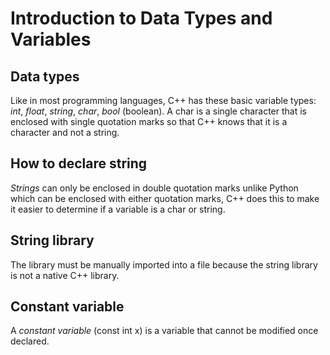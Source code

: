 # Introduction to Data Types and Variables
## Data types
Like in most programming languages, C++ has these basic variable types: _int_, _float_, _string_, _char_, _bool_ (boolean). A char is a single character that is enclosed with single quotation marks so that C++ knows that it is a character and not a string. 

## How to declare string
_Strings_ can only be enclosed in double quotation marks unlike Python which can be enclosed with either quotation marks, C++ does this to make it easier to determine if a variable is a char or string. 

## String library
The <string> library must be manually imported into a file because the string library is not a native C++ library. 

## Constant variable
A _constant variable_ (const int x) is a variable that cannot be modified once declared.
